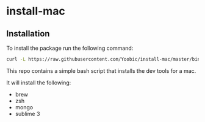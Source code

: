 install-mac
===========

## Installation
To install the package run the following command:
```bash
curl -L https://raw.githubusercontent.com/Yoobic/install-mac/master/bin/install.sh | bash
```

This repo contains a simple bash script that installs the dev tools for a mac.

It will install the following:
* brew
* zsh
* mongo
* sublime 3

